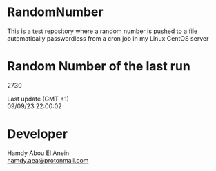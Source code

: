 # RandomNumber    
This is a test repository where a random number is pushed to a file automatically passwordless from a cron job in my Linux CentOS server    
# Random Number of the last run   
2730
      
Last update (GMT +1)    
09/09/23 22:00:02
# Developer    
Hamdy Abou El Anein   
hamdy.aea@protonmail.com

